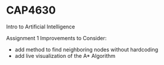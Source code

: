 # CAP4630
Intro to Artificial Intelligence

Assignment 1 Improvements to Consider:
  
  - add method to find neighboring nodes without hardcoding
  - add live visualization of the A* Algorithm
